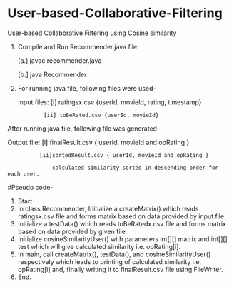 # User-based-Collaborative-Filtering

User-based Collaborative Filtering using Cosine similarity


1. Compile and Run Recommender.java file

    [a.] javac recommender.java
    
    [b.] java Recommender
 

 
2. For running java file, following files were used-    

   Input files: [i] ratingsx.csv {userId, movieId, rating, timestamp}
   
               [ii] toBeRated.csv {userId, movieId}
 
 After running java file, following file was generated-
 
 Output file: [i] finalResult.csv { userId, movieId and opRating }
 
              [ii]sortedResult.csv { userId, movieId and opRating }
              
                 -calculated similarity sorted in descending order for each user.

 

#Pseudo code-

1.	Start
2.	In class Recommender, Initialize a createMatrix() which reads ratingsx.csv file and forms matrix based on data provided by input file.
3.	Initialize a testData() which reads toBeRatedx.csv file and forms matrix based on data provided by given file.
4.	Initialize cosineSimilarityUser() with parameters int[][] matrix and int[][] test  which will give calculated similarity i.e. opRating[i].
5.	In main, call createMatrix(), testData(), and cosineSimilarityUser() respectively which leads to printing of calculated similarity i.e. opRating[i] and, finally writing it to finalResult.csv file using FileWriter.
6.	End.
                          

 

                           

 






